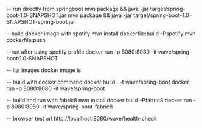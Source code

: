 -- run directly from springboot
mvn package && java -jar target/spring-boot-1.0-SNAPSHOT.jar
mvn package && java -jar target/spring-boot-1.0-SNAPSHOT-spring-boot.jar

--build docker image with spotify
mvn install dockerfile:build -Pspotify
mvn dockerfile:push

--run after using spotify profile
docker run -p 8080:8080 -it wave/spring-boot:1.0-SNAPSHOT


-- list images
docker image ls

-- build with docker command
docker build . -t wave/spring-boot
docker run -p 8080:8080 -it wave/spring-boot


-- build and run with fabric8
mvn install docker:build -Pfabric8
docker run -p 8080:8080 -it wave/spring-boot-fabric8



-- browser test url
http://localhost:8080/wave/health-check


